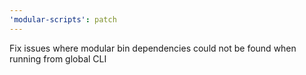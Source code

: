 ```yaml
---
'modular-scripts': patch
---
```


Fix issues where modular bin dependencies could not be found when running from
global CLI
